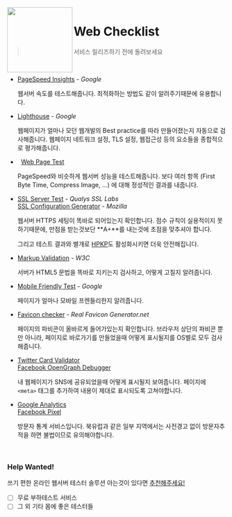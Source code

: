 <img height=150px align=left src="http://resources.tugg.com/wp-content/uploads/2014/01/Icon-CampaignChecklist.png">

Web Checklist
========
> 서비스 릴리즈하기 전에 돌려보세요

<br>

-   [PageSpeed Insights](https://developers.google.com/speed/pagespeed/insights) - *Google*

    웹서버 속도를 테스트해줍니다. 최적화하는 방법도 같이 알려주기때문에
    유용합니다.

-   [Lighthouse](https://github.com/GoogleChrome/lighthouse) - *Google*

    웹페이지가 얼마나 모던 웹개발의 Best practice를 따라 만들어졌는지
    자동으로 검사해줍니다. 웹페이지 네트워크 설정, TLS 설정, 웹접근성 등의
    요소들을 종합적으로 평가해줍니다.

-   [Web Page Test](http://www.webpagetest.org/)

    PageSpeed와 비슷하게 웹서버 성능을 테스트해줍니다. 보다 여러 항목 (First
    Byte Time, Compress Image, ...) 에 대해 정성적인 결과를 내줍니다.

-   [SSL Server Test](https://www.ssllabs.com/ssltest) - *Qualys SSL Labs*<br>
    [SSL Configuration Generator](https://mozilla.github.io/server-side-tls/ssl-config-generator/) - *Mozilla*

    웹서버 HTTPS 세팅이 똑바로 되어있는지 확인합니다. 점수 규칙이 실용적이지
    못하기때문에, 만점을 받는것보단 **A+**를 내는것에 초점을 맞추셔야 합니다.

    그리고 테스트 결과와 별개로 [HPKP]도 활성화시키면 더욱 안전해집니다.

[HPKP]: https://en.wikipedia.org/wiki/HTTP_Public_Key_Pinning

-   [Markup Validation](https://validator.w3.org) - *W3C*

    서버가 HTML5 문법을 똑바로 지키는지 검사하고, 어떻게 고칠지 알려줍니다.

-   [Mobile Friendly Test](https://www.google.com/webmasters/tools/mobile-friendly) - *Google*

    페이지가 얼마나 모바일 프렌들리한지 알려줍니다.

-   [Favicon checker](https://realfavicongenerator.net/favicon_checker) - *Real Favicon Generator.net*

    페이지의 파비콘이 올바르게 들어가있는지 확인합니다. 브라우저 상단의 파비콘
    뿐만 아니라, 페이지로 바로가기를 만들었을때 어떻게 표시될지를 OS별로 모두
    검사해줍니다.

-   [Twitter Card Validator](https://cards-dev.twitter.com/validator)<br>
    [Facebook OpenGraph Debugger](https://developers.facebook.com/tools/debug/)

    내 웹페이지가 SNS에 공유되었을때 어떻게 표시될지 보여줍니다. 페이지에
    `<meta>` 태그를 추가하여 내용이 제대로 표시되도록 고쳐야합니다.

-   [Google Analytics](https://www.google.com/analytics/)<br>
    [Facebook Pixel](https://www.facebook.com/ads/manager/pixel/custom_audience_pixel/)

    방문자 통계 서비스입니다. 북유럽과 같은 일부 지역에서는 사전경고 없이
    방문자추적을 하면 불법이므로 유의해야합니다.

<br>

### Help Wanted!
쓰기 편한 온라인 웹서버 테스터 솔루션 아는것이 있다면
[추천해주세요!](https://github.com/simnalamburt/web-checklist/issues/new)

- [ ] 무료 부하테스트 서비스
- [ ] 그 외 기타 몸에 좋은 테스터들
